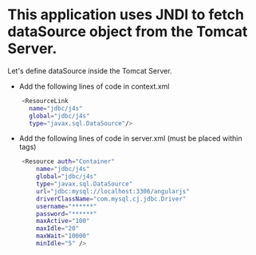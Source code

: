 # This application uses JNDI to fetch dataSource object from the Tomcat Server.

Let's define dataSource inside the Tomcat Server.

* Add the following lines of code in context.xml 

```bash
	<ResourceLink   
	  name="jdbc/j4s"   
	  global="jdbc/j4s"   
	  type="javax.sql.DataSource"/>  
```

* Add the following lines of code in server.xml (must be placed within <GlobalNamingResources/> tags)

```bash
	<Resource auth="Container" 
		name="jdbc/j4s" 
		global="jdbc/j4s" 
		type="javax.sql.DataSource"		
		url="jdbc:mysql://localhost:3306/angularjs" 
		driverClassName="com.mysql.cj.jdbc.Driver"
		username="******" 
		password="******" 	
		maxActive="100" 
		maxIdle="20" 
		maxWait="10000" 
		minIdle="5" />        
```
